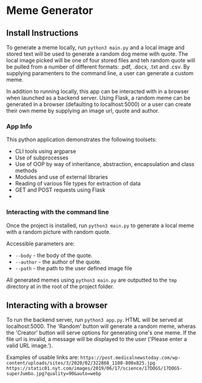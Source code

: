 # Meme Generator

## Install Instructions
To generate a meme locally, run ```python3 main.py``` and a local image and stored text will be used to generate a random dog meme with quote. The local image picked will be one of four stored files and teh random quote will be pulled from a number of different formats: .pdf, .docx, .txt and .csv. By supplying paramenters to the command line, a user can generate a custom meme.

In addition to running locally, this app can be interacted with in a browser when launched as a backend server. Using Flask, a random meme can be generated in a browser (defaulting to localhost:5000) or a user can create their own meme by supplying an image url, quote and author.

### App Info

This python application demonstrates the following toolsets:
* CLI tools using argparse
* Use of subprocesses
* Use of OOP by way of inheritance, abstraction, encapsulation and class methods
* Modules and use of external libraries
* Reading of various file types for extraction of data
* GET and POST requests using Flask
* 

### Interacting with the command line

Once the project is installed, run ```python3 main.py``` to generate a local meme with a random picture with random quote.

Accessible parameters are:
* ```--body``` - the body of the quote.
* ```--author``` - the author of the quote.
* ```--path``` - the path to the user defined image file

All generated memes using ```python3 main.py``` are outputted to the ```tmp``` directory at in the root of the project folder.

## Interacting with a browser

To run the backend server, run ```python3 app.py```. HTML will be served at localhost:5000. The 'Random' button will generate a random meme, wheras the 'Creator' button will serve options for generating one's one meme. If the file url is invalid, a message will be displayed to the user ('Please enter a valid URL image.'). 

Examples of usable links are:
```https://post.medicalnewstoday.com/wp-content/uploads/sites/3/2020/02/322868_1100-800x825.jpg```
```https://static01.nyt.com/images/2019/06/17/science/17DOGS/17DOGS-superJumbo.jpg?quality=90&auto=webp```



